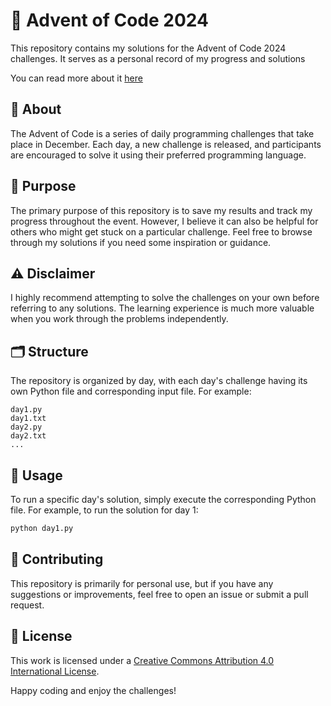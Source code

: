 # 📅 Advent of Code 2024

This repository contains my solutions for the Advent of Code 2024 challenges. It serves as a personal record of my progress and solutions

You can read more about it [here](https://fulgidus.github.io/posts/advent-2024/)

## 📖 About

The Advent of Code is a series of daily programming challenges that take place in December. Each day, a new challenge is released, and participants are encouraged to solve it using their preferred programming language.

## 🎯 Purpose

The primary purpose of this repository is to save my results and track my progress throughout the event. However, I believe it can also be helpful for others who might get stuck on a particular challenge. Feel free to browse through my solutions if you need some inspiration or guidance.

## ⚠️ Disclaimer

I highly recommend attempting to solve the challenges on your own before referring to any solutions. The learning experience is much more valuable when you work through the problems independently.

## 🗂️ Structure

The repository is organized by day, with each day's challenge having its own Python file and corresponding input file. For example:

```
day1.py
day1.txt
day2.py
day2.txt
...
```

## 🚀 Usage

To run a specific day's solution, simply execute the corresponding Python file. For example, to run the solution for day 1:

```sh
python day1.py
```

## 🤝 Contributing

This repository is primarily for personal use, but if you have any suggestions or improvements, feel free to open an issue or submit a pull request.

## 📜 License

This work is licensed under a [Creative Commons Attribution 4.0 International License](https://creativecommons.org/licenses/by/4.0/).

Happy coding and enjoy the challenges!